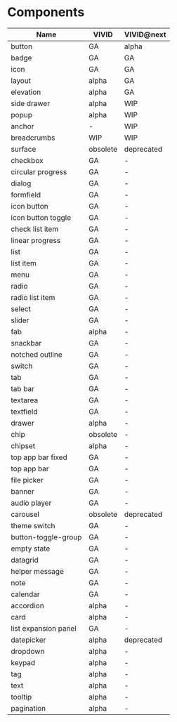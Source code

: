 # Components

<!-- Statuses can be GA | alpha | WIP | backlog | deprecated | obsolete -->

| Name                 | VIVID           | VIVID@next |
| -------------------- | --------------- | ---------- |
| button               |       GA        |     alpha     |
| badge                |       GA        |     GA     |
| icon                 |       GA        |     GA     |
| layout               |      alpha      |     GA     |
| elevation            |      alpha      |     GA     |
| side drawer          |      alpha      |     WIP    |
| popup                |      alpha      |     WIP    |
| anchor               |      -      |     WIP     |
| breadcrumbs          |       WIP       |     WIP    |
| surface              |    obsolete     | deprecated |
| checkbox             |       GA        | -          |
| circular progress    |       GA        | -          |
| dialog               |       GA        | -          |
| formfield            |       GA        | -          |
| icon button          |       GA        | -          |
| icon button toggle   |       GA        | -          |
| check list item      |       GA        | -          |
| linear progress      |       GA        | -          |
| list                 |       GA        | -          |
| list item            |       GA        | -          |
| menu                 |       GA        | -          |
| radio                |       GA        | -          |
| radio list item      |       GA        | -          |
| select               |       GA        | -          |
| slider               |       GA        | -          |
| fab                  |      alpha      | -          |
| snackbar             |       GA        | -          |
| notched outline      |       GA        | -          |
| switch               |       GA        | -          |
| tab                  |       GA        | -          |
| tab bar              |       GA        | -          |
| textarea             |       GA        | -          |
| textfield            |       GA        | -          |
| drawer               |      alpha      | -          |
| chip                 |      obsolete      | -          |
| chipset              |      alpha      | -          |
| top app bar fixed    |       GA        | -          |
| top app bar          |       GA        | -          |
| file picker          |       GA        | -          |
| banner               |       GA        | -          |
| audio player         |       GA        | -          |
| carousel             |    obsolete     | deprecated |
| theme switch         |       GA        | -          |
| button-toggle-group  |       GA        | -          |
| empty state          |       GA        | -          |
| datagrid             |       GA        | -          |
| helper message       |       GA        | -          |
| note                 |       GA        | -          |
| calendar             |       GA        | -          |
| accordion            |      alpha      | -          |
| card                 |      alpha      | -          |
| list expansion panel |       GA        | -          |
| datepicker           |      alpha      | deprecated |
| dropdown             |      alpha      | -          |
| keypad               |      alpha      | -          |
| tag                  |      alpha      | -          |
| text                 |      alpha      | -          |
| tooltip              |      alpha      | -          |
| pagination           |      alpha      | -          |

